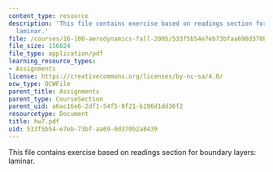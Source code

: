 ```yaml
---
content_type: resource
description: 'This file contains exercise based on readings section for boundary layers:
  laminar.'
file: /courses/16-100-aerodynamics-fall-2005/533f5b54e7eb73bfaa690d370b2a8439_hw7.pdf
file_size: 156024
file_type: application/pdf
learning_resource_types:
- Assignments
license: https://creativecommons.org/licenses/by-nc-sa/4.0/
ocw_type: OCWFile
parent_title: Assignments
parent_type: CourseSection
parent_uid: a6ac16e6-2df1-54f5-8f21-b196d1dd36f2
resourcetype: Document
title: hw7.pdf
uid: 533f5b54-e7eb-73bf-aa69-0d370b2a8439
---
```

This file contains exercise based on readings section for boundary layers: laminar.